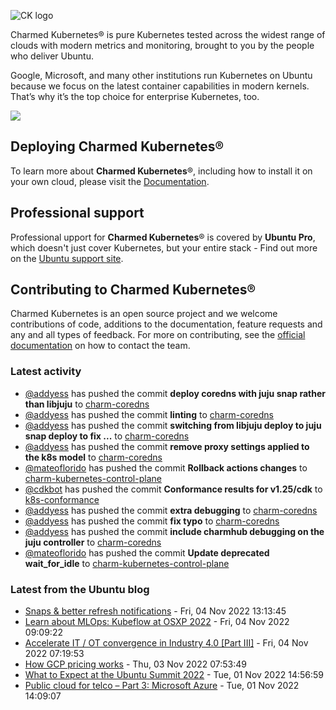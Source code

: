 ![CK logo](https://assets.ubuntu.com/v1/451d4cf4-Charmed+Kubernetes_RGB_onWhite_2022.svg)

Charmed Kubernetes® is pure Kubernetes tested across the widest range of clouds with modern metrics and monitoring, brought to you by the people who deliver Ubuntu.

Google, Microsoft, and many other institutions run Kubernetes on Ubuntu because we focus on the latest container capabilities in modern kernels. That’s why it’s the top choice for enterprise Kubernetes, too.

![](https://assets.ubuntu.com/v1/843c77b6-juju-at-a-glace.svg)

## Deploying Charmed Kubernetes®

To learn more about **Charmed Kubernetes**®, including how to install it on your own cloud, please visit the [Documentation][docs].

## Professional support

Professional upport for **Charmed Kubernetes**® is covered by **Ubuntu Pro**, which doesn't just cover Kubernetes, but your entire stack - Find out more on the [Ubuntu support site](https://ubuntu.com/support).

## Contributing to Charmed Kubernetes®

Charmed Kubernetes is an open source project and we welcome contributions of code, additions to the documentation, feature requests and any and all types of feedback. For more on contributing, see the [official documentation][get-in-touch] on how to contact the team.

<!-- LINKS -->
[docs]: https://ubuntu.com/kubernetes/docs
[get-in-touch]: https://ubuntu.com/kubernetes/docs/get-in-touch

### Latest activity

<!-- activity starts -->
 - [@addyess](https://github.com/addyess) has pushed the commit **deploy coredns with juju snap rather than libjuju** to [charm-coredns](https://github.com/charmed-kubernetes/charm-coredns)
 - [@addyess](https://github.com/addyess) has pushed the commit **linting** to [charm-coredns](https://github.com/charmed-kubernetes/charm-coredns)
 - [@addyess](https://github.com/addyess) has pushed the commit **switching from libjuju deploy to juju snap deploy to fix ...** to [charm-coredns](https://github.com/charmed-kubernetes/charm-coredns)
 - [@addyess](https://github.com/addyess) has pushed the commit **remove proxy settings applied to the k8s model** to [charm-coredns](https://github.com/charmed-kubernetes/charm-coredns)
 - [@mateoflorido](https://github.com/mateoflorido) has pushed the commit **Rollback actions changes** to [charm-kubernetes-control-plane](https://github.com/charmed-kubernetes/charm-kubernetes-control-plane)
 - [@cdkbot](https://github.com/cdkbot) has pushed the commit **Conformance results for v1.25/cdk** to [k8s-conformance](https://github.com/charmed-kubernetes/k8s-conformance)
 - [@addyess](https://github.com/addyess) has pushed the commit **extra debugging** to [charm-coredns](https://github.com/charmed-kubernetes/charm-coredns)
 - [@addyess](https://github.com/addyess) has pushed the commit **fix typo** to [charm-coredns](https://github.com/charmed-kubernetes/charm-coredns)
 - [@addyess](https://github.com/addyess) has pushed the commit **include charmhub debugging on the juju controller** to [charm-coredns](https://github.com/charmed-kubernetes/charm-coredns)
 - [@mateoflorido](https://github.com/mateoflorido) has pushed the commit **Update deprecated wait_for_idle** to [charm-kubernetes-control-plane](https://github.com/charmed-kubernetes/charm-kubernetes-control-plane)
<!-- activity ends -->

<!-- roadmap starts -->

<!-- roadmap ends -->

### Latest from the Ubuntu blog

<!-- blog starts -->
* [Snaps &#038; better refresh notifications](https://ubuntu.com//blog/snaps-better-refresh-notifications) - Fri, 04 Nov 2022 13:13:45 
* [Learn about MLOps: Kubeflow at OSXP 2022](https://ubuntu.com//blog/kubeflow-osxp-2022) - Fri, 04 Nov 2022 09:09:22 
* [Accelerate IT / OT convergence in Industry 4.0 [Part III]](https://ubuntu.com//blog/industry-4-part-iii) - Fri, 04 Nov 2022 07:19:53 
* [How GCP pricing works](https://ubuntu.com//blog/gcp-pricing) - Thu, 03 Nov 2022 07:53:49 
* [What to Expect at the Ubuntu Summit 2022](https://ubuntu.com//blog/what-to-expect-at-the-ubuntu-summit-2022) - Tue, 01 Nov 2022 14:56:59 
* [Public cloud for telco &#8211; Part 3: Microsoft Azure](https://ubuntu.com//blog/public-cloud-for-telco-part-3-microsoft-azure) - Tue, 01 Nov 2022 14:09:07 
<!-- blog ends -->
